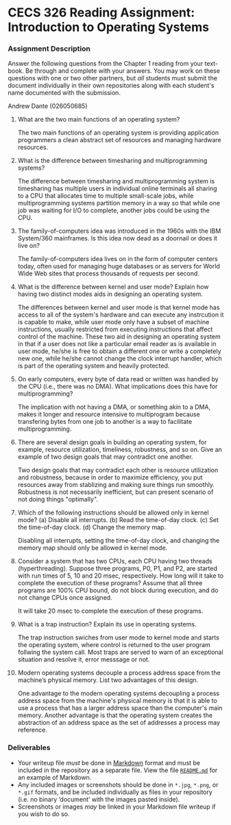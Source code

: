 # CECS 326 Reading Assignment: Introduction to Operating Systems

### Assignment Description
Answer the following questions from the Chapter 1 reading from your text- book. Be through and complete with your answers. You may work on these questions with one or two other partners, but *all* students must submit the document individually in their own repositories along with each student's name documented with the submission.

Andrew Dante (026050685)

1. What are the two main functions of an operating system?

    The two main functions of an operating system is providing application programmers a clean abstract set of resources and managing hardware resources.

2. What is the difference between timesharing and multiprogramming systems?

    The difference between timesharing and multiprogramming system is timesharing has multiple users in individual online terminals all sharing to a CPU that allocates time to multiple small-scale jobs, while multiprogramming systems partition memory in a way so that while one job was waiting for I/O to complete, another jobs could be using the CPU.

3. The family-of-computers idea was introduced in the 1960s with the IBM System/360 mainframes. Is this idea now dead as a doornail or does it live on?

    The family-of-computers idea lives on in the form of computer centers today, often used for managing huge databases or as servers for World Wide Web sites that process thousands of requests per second.

4. What is the difference between kernel and user mode? Explain how having two distinct modes aids in designing an operating system.

    The differences between kernel and user mode is that kernel mode has access to all of the system's hardware and can execute any instrcution it is capable to make, while user mode only have a subset of machine instructions, usually restricted from executing instructions that affect control of the machine. These two aid in designing an operating system in that if a user does not like a particular email reader as is available in user mode, he/she is free to obtain a different one or write a completely new one, while he/she cannot change the clock interrupt handler, which is part of the operating system and heavily protected.

5. On early computers, every byte of data read or written was handled by the CPU (i.e., there was no DMA). What implications does this have for multiprogramming?
    
    The implication with not having a DMA, or something akin to a DMA, makes it longer and resource intensive to multiprogram because transfering bytes from one job to another is a way to facilitate multiprogramming.

6. There are several design goals in building an operating system, for example, resource utilization, timeliness, robustness, and so on. Give an example of two design goals that may contradict one another.

    Two design goals that may contradict each other is resource utilization and robustness, because in order to maximize efficiency, you put resources away from stablizing and making sure things run smoothly. Robustness is not necessarily inefficient, but can present scenario of not doing things "optimally".

7. Which of the following instructions should be allowed only in kernel mode?
    (a) Disable all interrupts.
    (b) Read the time-of-day clock.
    (c) Set the time-of-day clock. (d) Change the memory map.

    Disabling all interrupts, setting the time-of-day clock, and changing the memory map should only be allowed in kernel mode.

8. Consider a system that has two CPUs, each CPU having two threads (hyperthreading). Suppose three programs, P0, P1, and P2, are started with run times of 5, 10 and 20 msec, respectively. How long will it take to complete the execution of these programs? Assume that all three programs are 100% CPU bound, do not block during execution, and do not change CPUs once assigned.

    It will take 20 msec to complete the execution of these programs.

9. What is a trap instruction? Explain its use in operating systems.

    The trap instruction swiches from user mode to kernel mode and starts the operating system, where control is returned to the user program follwing the system call. Most traps are served to warn of an exceptional situation and resolve it, error messsage or not.

10. Modern operating systems decouple a process address space from the machine’s physical memory. List two advantages of this design.

    One advantage to the modern operating systems decoupling a process address space from the machine's physical memory is that it is able to use a process that has a larger address space than the computer's main memory. Another advantage is that the operating system creates the abstraction of an address space as the set of addresses a process may reference.

### Deliverables
* Your writeup file *must* be done in [Markdown](https://docs.github.com/en/get-started/writing-on-github/getting-started-with-writing-and-formatting-on-github/basic-writing-and-formatting-syntax) format and must be included in the repository as a separate file. View the file [`README.md`](README.md?plain=1) for an example of Markdown.
* Any included images or screenshots should be done in `*.jpg`, `*.png`, or `*.gif` formats, and be included individually as files in your repository (i.e. no binary ‘document’ with the images pasted inside).
* Screenshots or images *may* be linked in your Markdown file writeup if you wish to do so.